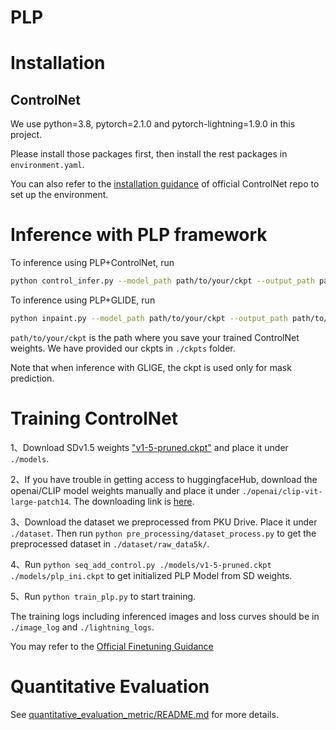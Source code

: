 # PLP

# Installation

## ControlNet

We use python=3.8, pytorch=2.1.0 and pytorch-lightning=1.9.0 in this project.

Please install those packages first, then install the rest packages in `environment.yaml`.

You can also refer to the [installation guidance](https://github.com/lllyasviel/ControlNet) of official ControlNet repo to set up the environment.

# Inference with PLP framework

To inference using PLP+ControlNet, run
```bash
python control_infer.py --model_path path/to/your/ckpt --output_path path/to/output/folder
```

To inference using PLP+GLIDE, run
```bash
python inpaint.py --model_path path/to/your/ckpt --output_path path/to/output/folder
```

`path/to/your/ckpt` is the path where you save your trained ControlNet weights. We have provided our ckpts in `./ckpts` folder.

Note that when inference with GLIGE, the ckpt is used only for mask prediction.


# Training ControlNet

1、Download SDv1.5 weights ["v1-5-pruned.ckpt"](https://huggingface.co/runwayml/stable-diffusion-v1-5/tree/main) and place it under `./models`.

2、If you have trouble in getting access to huggingfaceHub, download the openai/CLIP model weights manually and place it under `./openai/clip-vit-large-patch14`. The downloading link is [here](https://huggingface.co/openai/clip-vit-large-patch14/tree/main).

3、Download the dataset we preprocessed from PKU Drive. Place it under `./dataset`. Then run `python pre_processing/dataset_process.py` to get the preprocessed dataset in `./dataset/raw_data5k/`.

4、Run `python seq_add_control.py ./models/v1-5-pruned.ckpt ./models/plp_ini.ckpt` to get initialized PLP Model from SD weights.

5、Run `python train_plp.py` to start training.

The training logs including inferenced images and loss curves should be in `./image_log` and `./lightning_logs`.

You may refer to the [Official Finetuning Guidance](https://civitai.com/articles/2078/play-in-control-controlnet-training-setup-guide)

# Quantitative Evaluation
See [quantitative_evaluation_metric/README.md](quantitative_evaluation_metric/README.md) for more details.
